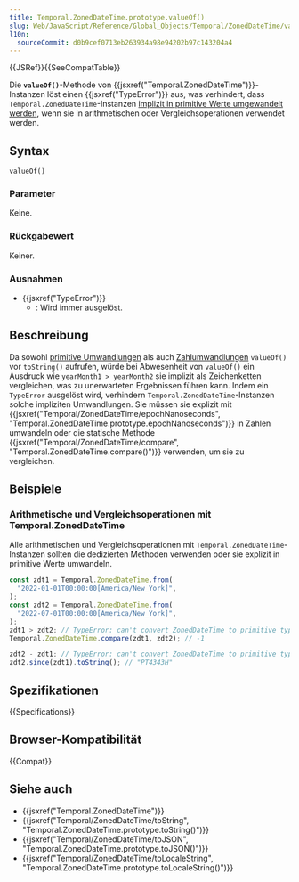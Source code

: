 ```yaml
---
title: Temporal.ZonedDateTime.prototype.valueOf()
slug: Web/JavaScript/Reference/Global_Objects/Temporal/ZonedDateTime/valueOf
l10n:
  sourceCommit: d0b9cef0713eb263934a98e94202b97c143204a4
---
```


{{JSRef}}{{SeeCompatTable}}

Die **`valueOf()`**-Methode von {{jsxref("Temporal.ZonedDateTime")}}-Instanzen löst einen {{jsxref("TypeError")}} aus, was verhindert, dass `Temporal.ZonedDateTime`-Instanzen [implizit in primitive Werte umgewandelt werden](/de/docs/Web/JavaScript/Data_structures#primitive_coercion), wenn sie in arithmetischen oder Vergleichsoperationen verwendet werden.

## Syntax

```js-nolint
valueOf()
```

### Parameter

Keine.

### Rückgabewert

Keiner.

### Ausnahmen

- {{jsxref("TypeError")}}
  - : Wird immer ausgelöst.

## Beschreibung

Da sowohl [primitive Umwandlungen](/de/docs/Web/JavaScript/Data_structures#primitive_coercion) als auch [Zahlumwandlungen](/de/docs/Web/JavaScript/Reference/Global_Objects/Number#number_coercion) `valueOf()` vor `toString()` aufrufen, würde bei Abwesenheit von `valueOf()` ein Ausdruck wie `yearMonth1 > yearMonth2` sie implizit als Zeichenketten vergleichen, was zu unerwarteten Ergebnissen führen kann. Indem ein `TypeError` ausgelöst wird, verhindern `Temporal.ZonedDateTime`-Instanzen solche impliziten Umwandlungen. Sie müssen sie explizit mit {{jsxref("Temporal/ZonedDateTime/epochNanoseconds", "Temporal.ZonedDateTime.prototype.epochNanoseconds")}} in Zahlen umwandeln oder die statische Methode {{jsxref("Temporal/ZonedDateTime/compare", "Temporal.ZonedDateTime.compare()")}} verwenden, um sie zu vergleichen.

## Beispiele

### Arithmetische und Vergleichsoperationen mit Temporal.ZonedDateTime

Alle arithmetischen und Vergleichsoperationen mit `Temporal.ZonedDateTime`-Instanzen sollten die dedizierten Methoden verwenden oder sie explizit in primitive Werte umwandeln.

```js
const zdt1 = Temporal.ZonedDateTime.from(
  "2022-01-01T00:00:00[America/New_York]",
);
const zdt2 = Temporal.ZonedDateTime.from(
  "2022-07-01T00:00:00[America/New_York]",
);
zdt1 > zdt2; // TypeError: can't convert ZonedDateTime to primitive type
Temporal.ZonedDateTime.compare(zdt1, zdt2); // -1

zdt2 - zdt1; // TypeError: can't convert ZonedDateTime to primitive type
zdt2.since(zdt1).toString(); // "PT4343H"
```

## Spezifikationen

{{Specifications}}

## Browser-Kompatibilität

{{Compat}}

## Siehe auch

- {{jsxref("Temporal.ZonedDateTime")}}
- {{jsxref("Temporal/ZonedDateTime/toString", "Temporal.ZonedDateTime.prototype.toString()")}}
- {{jsxref("Temporal/ZonedDateTime/toJSON", "Temporal.ZonedDateTime.prototype.toJSON()")}}
- {{jsxref("Temporal/ZonedDateTime/toLocaleString", "Temporal.ZonedDateTime.prototype.toLocaleString()")}}
